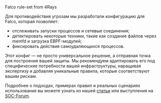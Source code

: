 Falco rule-set from 4Rays

Для противодействия  угрозам мы разработали конфигурацию для Falco, которая позволяет:
- отслеживать запуски процессов и сетевые соединения;
- детектировать некоторые техники, такие как создание файлов через memfd и загрузка EBPF-модулей;
- фиксировать действия самоудаляющихся процессов.

Этот конфиг — не просто универсальное решение, а отправная точка для построения вашей защиты. Мы рекомендуем адаптировать его под специфические потребности вашей инфраструктуры, наращивая экспертизу и добавляя уникальные правила, которые соответствуют вашим рискам.

Подробнее о подходах, примерах правил и реальных сценариях использования вы можете узнать из нашей [статьи](https://rt-solar.ru/solar-4rays/blog/4937/) или выступления на [SOC-Forum](https://vkvideo.ru/video-221945088_456239424).